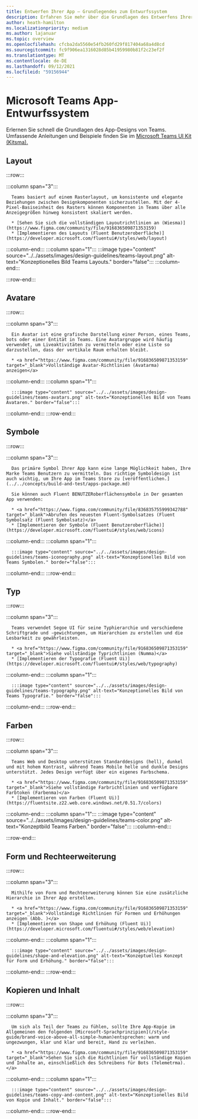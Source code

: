 ```yaml
---
title: Entwerfen Ihrer App – Grundlegendes zum Entwurfssystem
description: Erfahren Sie mehr über die Grundlagen des Entwerfens Ihrer Microsoft Teams-App, einschließlich Layout, Farbschema und mehr.
author: heath-hamilton
ms.localizationpriority: medium
ms.author: lajanuar
ms.topic: overview
ms.openlocfilehash: cfcba2da5560e54fb260fd29f817404a68a4d8cd
ms.sourcegitcommit: fc9f906ea1316028d85b41959980b81f2c23ef2f
ms.translationtype: MT
ms.contentlocale: de-DE
ms.lasthandoff: 09/12/2021
ms.locfileid: "59156944"
---
```

# <a name="microsoft-teams-app-design-system"></a>Microsoft Teams App-Entwurfssystem

Erlernen Sie schnell die Grundlagen des App-Designs von Teams. Umfassende Anleitungen und Beispiele finden Sie im <a href="https://www.figma.com/community/file/916836509871353159" target="_blank">Microsoft Teams UI Kit (Kitsma).</a>

## <a name="layout"></a>Layout

:::row:::

   :::column span="3":::

      Teams basiert auf einem Rasterlayout, um konsistente und elegante Beziehungen zwischen Designkomponenten sicherzustellen. Mit der 4-Pixel-Basiseinheit des Rasters können Komponenten in Teams über alle Anzeigegrößen hinweg konsistent skaliert werden.

      * [Sehen Sie sich die vollständigen Layoutrichtlinien an (Wiesma)](https://www.figma.com/community/file/916836509871353159)
      * [Implementieren des Layouts (Fluent Benutzeroberfläche)](https://developer.microsoft.com/fluentui#/styles/web/layout)

   :::column-end:::
   :::column span="1":::
      :::image type="content" source="../../assets/images/design-guidelines/teams-layout.png" alt-text="Konzeptionelles Bild Teams Layouts." border="false":::
   :::column-end:::

:::row-end:::

## <a name="avatars"></a>Avatare

:::row:::

   :::column span="3":::

      Ein Avatar ist eine grafische Darstellung einer Person, eines Teams, bots oder einer Entität in Teams. Eine Avatargruppe wird häufig verwendet, um Liveaktivitäten zu vermitteln oder eine Liste so darzustellen, dass der vertikale Raum erhalten bleibt. 

      * <a href="https://www.figma.com/community/file/916836509871353159" target="_blank">Vollständige Avatar-Richtlinien (Avatarma) anzeigen</a>

   :::column-end:::
   :::column span="1":::

      :::image type="content" source="../../assets/images/design-guidelines/teams-avatars.png" alt-text="Konzeptionelles Bild von Teams Avataren." border="false":::

   :::column-end:::
:::row-end:::

## <a name="icons"></a>Symbole

:::row:::

   :::column span="3":::

      Das primäre Symbol Ihrer App kann eine lange Möglichkeit haben, Ihre Marke Teams Benutzern zu vermitteln. Das richtige Symboldesign ist auch wichtig, um Ihre App im Teams Store zu [veröffentlichen.](../../concepts/build-and-test/apps-package.md)

      Sie können auch Fluent BENUTZERoberflächensymbole in Der gesamten App verwenden:

      * <a href="https://www.figma.com/community/file/836835755999342788" target="_blank">Abrufen des neuesten Fluent-Symbolsatzes (Fluent Symbolsatz (Fluent Symbolsatz)</a>
      * [Implementieren der Symbole (Fluent Benutzeroberfläche)](https://developer.microsoft.com/fluentui#/styles/web/icons)

   :::column-end:::
   :::column span="1":::

      :::image type="content" source="../../assets/images/design-guidelines/teams-iconography.png" alt-text="Konzeptionelles Bild von Teams Symbolen." border="false":::

   :::column-end:::
:::row-end:::

## <a name="type"></a>Typ

:::row:::

   :::column span="3":::

      Teams verwendet Segoe UI für seine Typhierarchie und verschiedene Schriftgrade und -gewichtungen, um Hierarchien zu erstellen und die Lesbarkeit zu gewährleisten.

      * <a href="https://www.figma.com/community/file/916836509871353159" target="_blank">Siehe vollständige Typrichtlinien (Numma)</a>
      * [Implementieren der Typografie (Fluent Ui)](https://developer.microsoft.com/fluentui#/styles/web/typography)

   :::column-end:::
   :::column span="1":::

      :::image type="content" source="../../assets/images/design-guidelines/teams-typography.png" alt-text="Konzeptionelles Bild von Teams Typografie." border="false":::

   :::column-end:::
:::row-end:::

## <a name="colors"></a>Farben

:::row:::

   :::column span="3":::

      Teams Web und Desktop unterstützen Standarddesigns (hell), dunkel und mit hohem Kontrast, während Teams Mobile helle und dunkle Designs unterstützt. Jedes Design verfügt über ein eigenes Farbschema.

      * <a href="https://www.figma.com/community/file/916836509871353159" target="_blank">Siehe vollständige Farbrichtlinien und verfügbare Farbtoken (Farbenma)</a>
      * [Implementieren von Farben (Fluent Ui)](https://fluentsite.z22.web.core.windows.net/0.51.7/colors)

   :::column-end:::
   :::column span="1":::
      :::image type="content" source="../../assets/images/design-guidelines/teams-color.png" alt-text="Konzeptbild Teams Farben." border="false":::
   :::column-end:::

:::row-end:::

## <a name="shape-and-elevation"></a>Form und Rechteerweiterung

:::row:::

   :::column span="3":::

      Mithilfe von Form und Rechteerweiterung können Sie eine zusätzliche Hierarchie in Ihrer App erstellen. 

      * <a href="https://www.figma.com/community/file/916836509871353159" target="_blank">Vollständige Richtlinien für Formen und Erhöhungen anzeigen (Abb. )</a>
      * [Implementieren von Shape und Erhöhung (Fluent Ui)](https://developer.microsoft.com/fluentui#/styles/web/elevation)

   :::column-end:::
   :::column span="1":::

      :::image type="content" source="../../assets/images/design-guidelines/shape-and-elevation.png" alt-text="Konzeptuelles Konzept für Form und Erhöhung." border="false":::

   :::column-end:::
:::row-end:::

## <a name="copy-and-content"></a>Kopieren und Inhalt

:::row:::

   :::column span="3":::

      Um sich als Teil der Teams zu fühlen, sollte Ihre App-Kopie im Allgemeinen den folgenden [Microsoft-Sprachprinzipien](/style-guide/brand-voice-above-all-simple-human)entsprechen: warm und ungezwungen, klar und klar und bereit, Hand zu verleihen.

      * <a href="https://www.figma.com/community/file/916836509871353159" target="_blank">Sehen Sie sich die Richtlinien für vollständige Kopien und Inhalte an, einschließlich des Schreibens für Bots (Telemetrma).</a>

   :::column-end:::
   :::column span="1":::

      :::image type="content" source="../../assets/images/design-guidelines/teams-copy-and-content.png" alt-text="Konzeptionelles Bild von Kopie und Inhalt." border="false":::

   :::column-end:::
:::row-end:::
